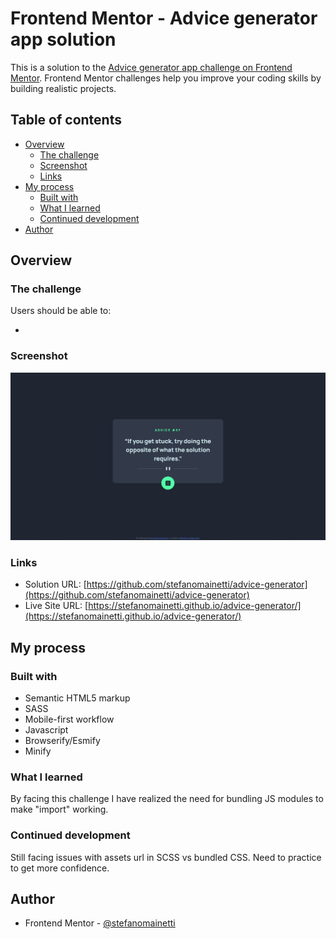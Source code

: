 # Frontend Mentor - Advice generator app solution

This is a solution to the [Advice generator app challenge on Frontend Mentor](https://www.frontendmentor.io/challenges/advice-generator-app-QdUG-13db). Frontend Mentor challenges help you improve your coding skills by building realistic projects.

## Table of contents

- [Overview](#overview)
  - [The challenge](#the-challenge)
  - [Screenshot](#screenshot)
  - [Links](#links)
- [My process](#my-process)
  - [Built with](#built-with)
  - [What I learned](#what-i-learned)
  - [Continued development](#continued-development)
- [Author](#author)

## Overview

### The challenge

Users should be able to:

-

### Screenshot

![](./screenshot.jpg)

### Links

- Solution URL: [https://github.com/stefanomainetti/advice-generator](https://github.com/stefanomainetti/advice-generator)
- Live Site URL: [https://stefanomainetti.github.io/advice-generator/](https://stefanomainetti.github.io/advice-generator/)

## My process

### Built with

- Semantic HTML5 markup
- SASS
- Mobile-first workflow
- Javascript
- Browserify/Esmify
- Minify

### What I learned

By facing this challenge I have realized the need for bundling JS modules to make "import" working.

### Continued development

Still facing issues with assets url in SCSS vs bundled CSS. Need to practice to get more confidence.

## Author

- Frontend Mentor - [@stefanomainetti](https://www.frontendmentor.io/profile/stefanomainetti)
